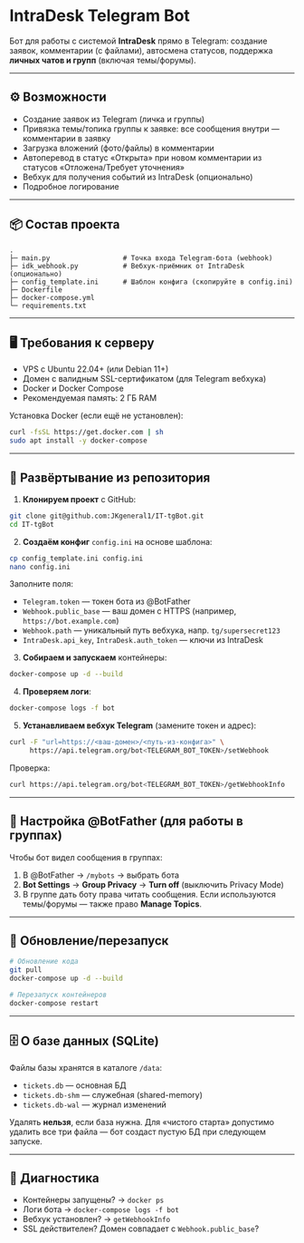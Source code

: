 # IntraDesk Telegram Bot

Бот для работы с системой **IntraDesk** прямо в Telegram: создание заявок, комментарии (с файлами), автосмена статусов, поддержка **личных чатов и групп** (включая темы/форумы).

---

## ⚙️ Возможности

* Создание заявок из Telegram (личка и группы)
* Привязка темы/топика группы к заявке: все сообщения внутри — комментарии в заявку
* Загрузка вложений (фото/файлы) в комментарии
* Автоперевод в статус «Открыта» при новом комментарии из статусов «Отложена/Требует уточнения»
* Вебхук для получения событий из IntraDesk (опционально)
* Подробное логирование

---

## 📦 Состав проекта

```
.
├─ main.py                  # Точка входа Telegram-бота (webhook)
├─ idk_webhook.py           # Вебхук-приёмник от IntraDesk (опционально)
├─ config_template.ini      # Шаблон конфига (скопируйте в config.ini)
├─ Dockerfile
├─ docker-compose.yml
└─ requirements.txt
```

---

## 🖥️ Требования к серверу

* VPS с Ubuntu 22.04+ (или Debian 11+)
* Домен с валидным SSL-сертификатом (для Telegram вебхука)
* Docker и Docker Compose
* Рекомендуемая память: 2 ГБ RAM

Установка Docker (если ещё не установлен):

```bash
curl -fsSL https://get.docker.com | sh
sudo apt install -y docker-compose
```

---

## 🚀 Развёртывание из репозитория

1. **Клонируем проект** с GitHub:

```bash
git clone git@github.com:JKgeneral1/IT-tgBot.git
cd IT-tgBot
```

2. **Создаём конфиг** `config.ini` на основе шаблона:

```bash
cp config_template.ini config.ini
nano config.ini
```

Заполните поля:

* `Telegram.token` — токен бота из @BotFather
* `Webhook.public_base` — ваш домен с HTTPS (например, `https://bot.example.com`)
* `Webhook.path` — уникальный путь вебхука, напр. `tg/supersecret123`
* `IntraDesk.api_key`, `IntraDesk.auth_token` — ключи из IntraDesk

3. **Собираем и запускаем** контейнеры:

```bash
docker-compose up -d --build
```

4. **Проверяем логи**:

```bash
docker-compose logs -f bot
```

5. **Устанавливаем вебхук Telegram** (замените токен и адрес):

```bash
curl -F "url=https://<ваш-домен>/<путь-из-конфига>" \
     https://api.telegram.org/bot<TELEGRAM_BOT_TOKEN>/setWebhook
```

Проверка:

```bash
curl https://api.telegram.org/bot<TELEGRAM_BOT_TOKEN>/getWebhookInfo
```

---

## 🔧 Настройка @BotFather (для работы в группах)

Чтобы бот видел сообщения в группах:

1. В @BotFather → `/mybots` → выбрать бота
2. **Bot Settings** → **Group Privacy** → **Turn off** (выключить Privacy Mode)
3. В группе дать боту права читать сообщения.
   Если используются темы/форумы — также право **Manage Topics**.

---

## 🔄 Обновление/перезапуск

```bash
# Обновление кода
git pull
docker-compose up -d --build

# Перезапуск контейнеров
docker-compose restart
```

---

## 🗄️ О базе данных (SQLite)

Файлы базы хранятся в каталоге `/data`:

* `tickets.db` — основная БД
* `tickets.db-shm` — служебная (shared-memory)
* `tickets.db-wal` — журнал изменений

Удалять **нельзя**, если база нужна.
Для «чистого старта» допустимо удалить все три файла — бот создаст пустую БД при следующем запуске.

---

## 🧰 Диагностика

* Контейнеры запущены? → `docker ps`
* Логи бота → `docker-compose logs -f bot`
* Вебхук установлен? → `getWebhookInfo`
* SSL действителен? Домен совпадает с `Webhook.public_base`?
